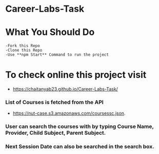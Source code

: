 # <h1>Career-Labs-Task<h1/>
# What You Should Do 
    -Fork this Repo
    -Clone this Repo
    -Use **npm Start** Command to run the project
    
    
# To check online this project visit 
- https://chaitanyab23.github.io/Career-Labs-Task/

### List of Courses is fetched from the API  
- https://nut-case.s3.amazonaws.com/coursessc.json.
### User can search the courses with by typing Course Name, Provider, Child Subject, Parent Subject.
### Next Session Date can also be searched in the search box.
